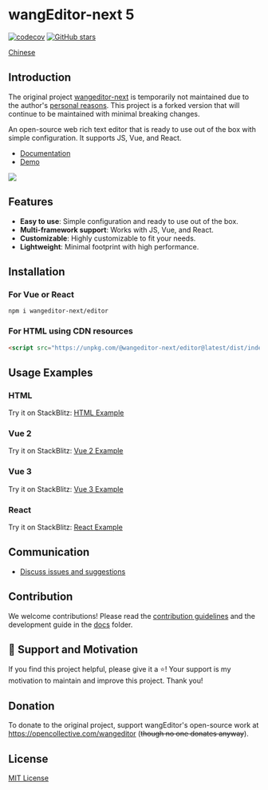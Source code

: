 # wangEditor-next 5

[![codecov](https://codecov.io/gh/cycleccc/wangEditor-next/branch/master/graph/badge.svg?token=0ZSXFXJPK3)](https://codecov.io/gh/cycleccc/wangEditor-next)
[![GitHub stars](https://img.shields.io/github/stars/cycleccc/wangEditor-next)](https://github.com/cycleccc/wangEditor-next/stargazers)

[Chinese](./README.md)

## Introduction

The original project [wangeditor-next](https://github.com/cycleccc/wangEditor) is temporarily not maintained due to the author's [personal reasons](https://juejin.cn/post/7272735633458413602). This project is a forked version that will continue to be maintained with minimal breaking changes.

An open-source web rich text editor that is ready to use out of the box with simple configuration. It supports JS, Vue, and React.

- [Documentation](https://cycleccc.github.io/docs/)
- [Demo](https://cycleccc.github.io/demo/)

![](./docs/images/editor.png)

## Features

- **Easy to use**: Simple configuration and ready to use out of the box.
- **Multi-framework support**: Works with JS, Vue, and React.
- **Customizable**: Highly customizable to fit your needs.
- **Lightweight**: Minimal footprint with high performance.

## Installation

### For Vue or React
```shell
npm i wangeditor-next/editor
```

### For HTML using CDN resources
```html
<script src="https://unpkg.com/@wangeditor-next/editor@latest/dist/index.js"></script>
```

## Usage Examples

### HTML
Try it on StackBlitz: [HTML Example](https://stackblitz.com/edit/stackblitz-starters-xxqmwl)

### Vue 2
Try it on StackBlitz: [Vue 2 Example](https://stackblitz.com/edit/vue2-vite-starter-hkmsif)

### Vue 3
Try it on StackBlitz: [Vue 3 Example](https://stackblitz.com/edit/vue3-wangeditor-demo-8emmc7)

### React
Try it on StackBlitz: [React Example](https://stackblitz.com/edit/react-4osjqn)

## Communication

- [Discuss issues and suggestions](https://github.com/cycleccc/wangEditor-next/issues)

## Contribution

We welcome contributions! Please read the [contribution guidelines](https://github.com/cycleccc/wangEditor-next/blob/master/docs/contribution-CN.md) and the development guide in the [docs](https://github.com/cycleccc/wangEditor-next/tree/master/docs) folder.

## 🌟 Support and Motivation

If you find this project helpful, please give it a ⭐️! Your support is my motivation to maintain and improve this project. Thank you!

## Donation

To donate to the original project, support wangEditor's open-source work at https://opencollective.com/wangeditor (~~though no one donates anyway~~).

## License

[MIT License](https://opensource.org/licenses/MIT)
